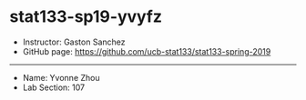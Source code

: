 # stat133-sp19-yvyfz
- Instructor: Gaston Sanchez
- GitHub page: https://github.com/ucb-stat133/stat133-spring-2019

-----

- Name: Yvonne Zhou
- Lab Section: 107

